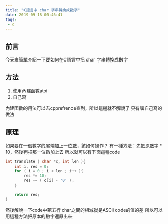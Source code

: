 ```yaml
---
title: "C語言中 char 字串轉換成數字"
date: 2019-09-18 00:46:41
tags:
 - C
---
```


## 前言

今天來簡單介紹一下要如何在C語言中把 char 字串轉換成數字
<!--more-->

## 方法

1. 使用內建函數atoi
2. 自己寫

內建函數的用法可以去cpprefrence查到，所以這邊就不解說了
只有講自己寫的做法

## 原理

如果要在一個數字的尾端加上一位數，該如何操作？
有一種方法：先把原數字 * 10，然後再把那一位數加上去
所以就可以有下面這種code

```cpp
int translate ( char *c, int len ){
	int i, res = 0;
	for ( i = 0 ; i < len ; i++ ){
		res *= 10;
		res += ( c[i] - '0' );
	}

	return res;
}
```

然後解說一下code中第五行
char之間的相減就是ASCii code的值的差
所以可以用這種方法把原本的數字還原出來